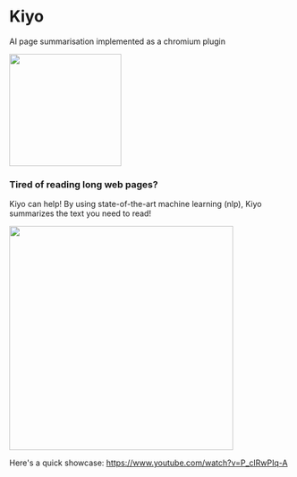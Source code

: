 # Kiyo
AI page summarisation implemented as a chromium plugin

<img src="https://user-images.githubusercontent.com/64489325/157848644-3d522465-f759-4a75-a3ba-d6554bcfb0bb.png" width=200px>

### Tired of reading long web pages?

Kiyo can help! By using state-of-the-art machine learning (nlp), Kiyo summarizes the text you need to read!


<img src="https://user-images.githubusercontent.com/64489325/158026530-a3ac190d-f72e-44d2-8e5e-d4435765a402.png" width=400px>


Here's a quick showcase: https://www.youtube.com/watch?v=P_clRwPIq-A

